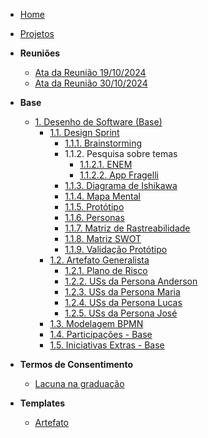 <!-- docs/_sidebar.md -->

- [Home](/)
- [Projetos](/Projetos/Projetos.md)

- **Reuniões**
  - [Ata da Reunião 19/10/2024](/Atas/reuniao_19-10-24.md)
  - [Ata da Reunião 30/10/2024](/Atas/reuniao_30-10-24.md)
- **Base**

  - [1. Desenho de Software (Base)](/Base/1.Base.md)
    - [1.1. Design Sprint](/Base/1.1.DesignSprint.md)
      - [1.1.1. Brainstorming](/DesignSprint/brainstorming.md)
      - 1.1.2. Pesquisa sobre temas
        - [1.1.2.1. ENEM](/Artefatos/enem.md)
        - [1.1.2.2. App Fragelli](/Artefatos/app_fragelli)
      - [1.1.3. Diagrama de Ishikawa](/DesignSprint/ishikawa.md)
      - [1.1.4. Mapa Mental](/DesignSprint/mapa-mental.md)
      - [1.1.5. Protótipo](/DesignSprint/prototipo.md)
      - [1.1.6. Personas](/DesignSprint/personas.md)
      - [1.1.7. Matriz de Rastreabilidade](/DesignSprint/rastreabilidade.md)
      - [1.1.8. Matriz SWOT](/DesignSprint/matriz_swot.md)
      - [1.1.9. Validação Protótipo](/DesignSprint/validacao_prototipo.md)
    - [1.2. Artefato Generalista](/Base/1.2.ArtefatoGeneralista.md)
      - [1.2.1. Plano de Risco](/Artefatos/plano_riscos.md)
      - [1.2.2. USs da Persona Anderson](/Artefatos/user_stories_anderson.md)
      - [1.2.3. USs da Persona Maria](/Artefatos/user_story_maria.md)
      - [1.2.4. USs da Persona Lucas](/Artefatos/user_story_lucas.md)
      - [1.2.5. USs da Persona José](/Artefatos/user_story_jose.md)
    - [1.3. Modelagem BPMN](/Base/1.3.ModelagemBPMN.md)
    - [1.4. Participações - Base](/Base/1.4.ParticipacoesBase.md)
    - [1.5. Iniciativas Extras - Base](/Base/1.5.IniciativasExtras.md)

- **Termos de Consentimento**

  - [Lacuna na graduação](/TermosDeConsentimento/Enquetes/Brainly.md)

- **Templates**
  - [Artefato](/Templates/template_artefato.md)
